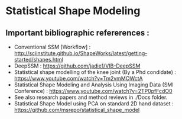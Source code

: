 # Statistical Shape Modeling


## Important bibliographic refererences :

- Conventional SSM [Workflow] : http://sciinstitute.github.io/ShapeWorks/latest/getting-started/shapes.html
- DeepSSM : https://github.com/jadie1/VIB-DeepSSM
- Statistical shape modelling of the knee joint (By a Phd condidate) : https://www.youtube.com/watch?v=Tm2vmMOWctA
- Statistical Shape Modeling and Analysis Using Imaging Data (SMI Conference) : https://www.youtube.com/watch?v=2TP0pfFcdO0
- See also research papers and method reviews in ./Docs folder.
- Statistical Shape Model using PCA on standard 2D hand dataset : https://github.com/msrepo/statistical_shape_model